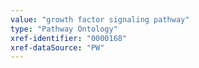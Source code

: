 ```yaml
---
value: "growth factor signaling pathway"
type: "Pathway Ontology"
xref-identifier: "0000168"
xref-dataSource: "PW"
---
```

